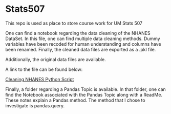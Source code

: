# Stats507
This repo is used as place to store course work for UM Stats 507

One can find a notebook regarding the data cleaning of the NHANES DataSet. In this file, one can find multiple data cleaning methods. Dummy variables have been recoded for human understanding and columns have been renamed. Finally, the cleaned data files are exported as a .pkl file. 

Additionally, the original data files are available. 

A link to the file can be found below: 


[Cleaning NHANES Python Script](https://github.com/anandpatel9/Stats507/blob/main/Cleaning%20NHANES%20Data.py)

Finally, a folder regarding a Pandas Topic is available. In that folder, one can find the Notebook associated with the Pandas Topic along with a ReadMe. These notes explain a Pandas method. The method that I chose to investigate is pandas.query. 
